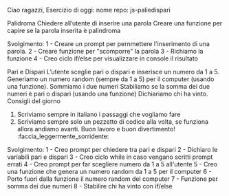 Ciao ragazzi,
Esercizio di oggi:
nome repo: js-paliedispari

Palidroma
Chiedere all’utente di inserire una parola
Creare una funzione per capire se la parola inserita è palindroma

Svolgimento:
1 - Creare un prompt per pernmettere l'inserimento di una parola.
2 - Creare funzione per "scomporre" la parola
3 - Richiamo la funzione
4 - Creo ciclo if/else per visualizzare in console il risultato

Pari e Dispari
L’utente sceglie pari o dispari e inserisce un numero da 1 a 5.
Generiamo un numero random (sempre da 1 a 5) per il computer (usando una funzione).
Sommiamo i due numeri
Stabiliamo se la somma dei due numeri è pari o dispari (usando una funzione)
Dichiariamo chi ha vinto.
Consigli del giorno
1. Scriviamo sempre in italiano i passaggi che vogliamo fare
2. Scriviamo sempre solo un pezzetto di codice alla volta, se funziona allora andiamo avanti.
Buon lavoro e buon divertimento! :faccia_leggermente_sorridente:

Svolgimento:
1 - Creo prompt per chiedere tra pari e dispari
2 - Dichiaro le variabili pari e dispari
3 - Creo ciclo while in caso vengano scritti prompt errati
4 - Creo prompt per far scegliere numero da 1 a 5 all'utente
5 - Creo una funzione che genera un numero random da 1 a 5 per il computer
6 - Porto fuori dalla funzione il numero random del computer
7 - Funzione per somma dei due numeri
8 - Stabilire chi ha vinto con if/else